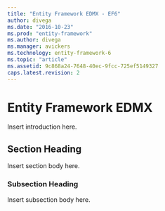 ```yaml
---
title: "Entity Framework EDMX - EF6"
author: divega
ms.date: "2016-10-23"
ms.prod: "entity-framework"
ms.author: divega
ms.manager: avickers
ms.technology: entity-framework-6
ms.topic: "article"
ms.assetid: 9c868a24-7648-40ec-9fcc-725ef5149327
caps.latest.revision: 2
---
```

# Entity Framework EDMX
Insert introduction here.  

## Section Heading  
 Insert section body here.  

### Subsection Heading  
 Insert subsection body here.
